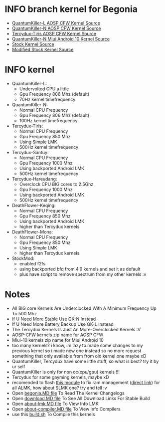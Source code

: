 # INFO branch kernel for Begonia
* <a href="https://github.com/ZyCromerZ/begonia/tree/20201110/qk-n"> QuantumKiller-L AOSP CFW Kernel Source </a>
* <a href="https://github.com/ZyCromerZ/begonia/tree/20201110/qk-n"> QuantumKiller-N AOSP CFW Kernel Source </a>
* <a href="https://github.com/ZyCromerZ/begonia/tree/20201110/Tercydux-Tiris"> Tercydux-Tiris AOSP CFW Kernel Source </a>
* <a href="https://github.com/ZyCromerZ/begonia/tree/mi10/20200829-qk-n"> QuantumKiller-N Miui Android 10 Kernel Source </a>
* <a href="https://github.com/ZyCromerZ/begonia/tree/20200907/root-upstream"> Stock Kernel Source </a>
* <a href="https://github.com/ZyCromerZ/begonia/tree/20200907/root-upstream-mod"> Modified Stock Kernel Source </a>

# INFO kernel
* QuantumKiller-L: 
    * Undervolted CPU a little
    * Gpu Frequency 806 Mhz (default)
    * 70Hz kernel timefrequency
* QuantumKiller-N:
    * Normal CPU Frequency
    * Gpu Frequency 806 Mhz (default)
    * 100Hz kernel timefrequency
* Tercydux-Tiris: 
    * Normal CPU Frequency
    * Gpu Frequency 850 Mhz
    * Using Simple LMK
    * 500Hz kernel timefrequency
* Tercydux-Santuy:
    * Normal CPU Frequency
    * Gpu Frequency 1000 Mhz
    * Using backported Android LMK
    * 500Hz kernel timefrequency
* Tercydux-Hareudang: 
    * Overclock CPU BIG cores to 2.5Ghz
    * Gpu Frequency 1000 Mhz
    * Using backported Android LMK
    * 500Hz kernel timefrequency
* DeathFlower-Keqing:
    * Normal CPU Frequency
    * Gpu Frequency 850 Mhz
    * Using backported Android LMK
    * higher than Tercydux kernels
* DeathFlower-Mona:
    * Normal CPU Frequency
    * Gpu Frequency 850 Mhz
    * Using Simple LMK
    * higher than Tercydux kernels
* StockMod:
    * enabled f2fs
    * using backported bfq from 4.9 kernels and set it as default
    * plus have script to remove spectrum from my other kernels :v 

# Notes
* All BIG core Kernels Are Underclocked With A Minimum Frequency Up To 500 Mhz
* If U Need More Stable Use QK-N Instead
* If U Need More Battery Backup Use QK-L Instead
* The Tercydux Kernels Is Just An More-Overclocked Kernels :V
* AOSP-CFW kernels zip name for AOSP CFW
* Miui-10 kernels zip name for Miui Android 10 
* too many kernels? i know, im lazy to made some changes to my previous kernel so i made new one instead so no more request something that only available from from old kernel one maybe xD
* QuantumKiller, Tercydux have some little stuff, so what is best? try it by ur self
* QuantumKiller is only for non oc(cpu/gpu) kernels !!!
* Tercydux for some gayming kernels, maybe xD
* recomended to flash <a href="https://github.com/yc9559/qti-mem-opt/releases">this module</a> to fix ram management (<a href="https://github.com/yc9559/qti-mem-opt/releases/download/7.1/qti-mem-opt-v7.1-20200328.zip">direct link</a>) for all ALMK, how about SLMK one? try and tell :v
* Open <a href="https://github.com/ZyCromerZ/begonia/blob/changelogs/begonia.MD">begonia.MD file</a> To Read The Kernel Changelogs
* Open <a href="https://github.com/ZyCromerZ/begonia/blob/changelogs/download.MD">download.MD file</a> To See All Download Links For Stable Build
* Open <a href="https://github.com/ZyCromerZ/begonia/blob/changelogs/about-lmk.MD">about-lmk.MD file</a> To View Info LMK
* Open <a href="https://github.com/ZyCromerZ/begonia/blob/changelogs/about-compiler.MD">about-compiler.MD file</a> To View Info Compilers
* use this <a href="https://github.com/ZyCromerZ/begonia/blob/changelogs/build.sh">build.sh</a> To Compile this kernels